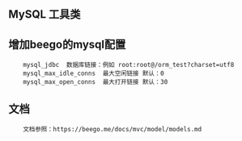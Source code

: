 ## MySQL 工具类

## 增加beego的mysql配置
```
    mysql_jdbc  数据库链接：例如 root:root@/orm_test?charset=utf8
    mysql_max_idle_conns  最大空闲链接 默认：0
    mysql_max_open_conns  最大打开链接 默认：30
```


## 文档

```
    文档参照：https://beego.me/docs/mvc/model/models.md
```